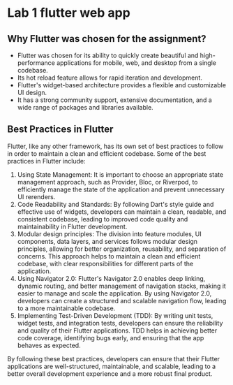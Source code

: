 # Lab 1 flutter web app

## Why Flutter was chosen for the assignment?

- Flutter was chosen for its ability to quickly create beautiful and high-performance applications for mobile, web, and desktop from a single codebase.
- Its hot reload feature allows for rapid iteration and development.
- Flutter's widget-based architecture provides a flexible and customizable UI design.
- It has a strong community support, extensive documentation, and a wide range of packages and libraries available.

## Best Practices in Flutter
Flutter, like any other framework, has its own set of best practices to follow in order to maintain a clean and efficient codebase. Some of the best practices in Flutter include:

1. Using State Management: It is important to choose an appropriate state management approach, such as Provider, Bloc, or Riverpod, to efficiently manage the state of the application and prevent unnecessary UI rerenders.
2. Code Readability and Standards: By following Dart's style guide and effective use of widgets, developers can maintain a clean, readable, and consistent codebase, leading to improved code quality and maintainability in Flutter development.
3. Modular design principles: The division into feature modules, UI components, data layers, and services follows modular design principles, allowing for better organization, reusability, and separation of concerns. This approach helps to maintain a clean and efficient codebase, with clear responsibilities for different parts of the application.
4. Using Navigator 2.0: Flutter's Navigator 2.0 enables deep linking, dynamic routing, and better management of navigation stacks, making it easier to manage and scale the application. By using Navigator 2.0, developers can create a structured and scalable navigation flow, leading to a more maintainable codebase.
5. Implementing Test-Driven Development (TDD): By writing unit tests, widget tests, and integration tests, developers can ensure the reliability and quality of their Flutter applications. TDD helps in achieving better code coverage, identifying bugs early, and ensuring that the app behaves as expected.

By following these best practices, developers can ensure that their Flutter applications are well-structured, maintainable, and scalable, leading to a better overall development experience and a more robust final product.
